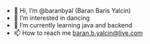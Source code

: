 - 👋 Hi, I’m @baranbyal (Baran Baris Yalcin)
- 👀 I’m interested in dancing
- 🌱 I’m currently learning java and backend
- 📫 How to reach me baran.b.yalcin@live.com

<!---
baranbyal/baranbyal is a ✨ special ✨ repository because its `README.md` (this file) appears on your GitHub profile.
You can click the Preview link to take a look at your changes.
--->
